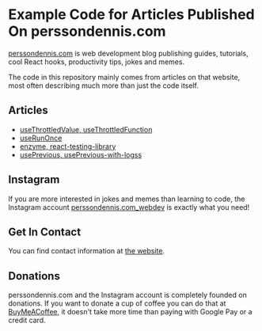 # Example Code for Articles Published On perssondennis.com

[perssondennis.com](https://www.perssondennis.com/) is web development blog publishing guides, tutorials, cool React hooks, productivity tips, jokes and memes.

The code in this repository mainly comes from articles on that website, most often describing much more than just the code itself.

## Articles

- [useThrottledValue, useThrottledFunction](https://www.perssondennis.com/articles/react-hooks-use-throttled-value-and-use-throttled-function)
- [useRunOnce](https://www.perssondennis.com/articles/react-hook-use-run-once)
- [enzyme, react-testing-library](https://www.perssondennis.com/articles/unit-testing-volvo)
- [usePrevious, usePrevious-with-logss](https://www.perssondennis.com/articles/react-useEffect-render-flow)

## Instagram

If you are more interested in jokes and memes than learning to code, the Instagram account [perssondennis.com_webdev](https://www.instagram.com/perssondennis.com_webdev/) is exactly what you need!

## Get In Contact

You can find contact information at [the website](https://www.perssondennis.com/contact).

## Donations

perssondennis.com and the Instagram account is completely founded on donations. If you want to donate a cup of coffee you can do that at [BuyMeACoffee](https://www.buymeacoffee.com/dennispersson), it doesn't take more time than paying with Google Pay or a credit card.
